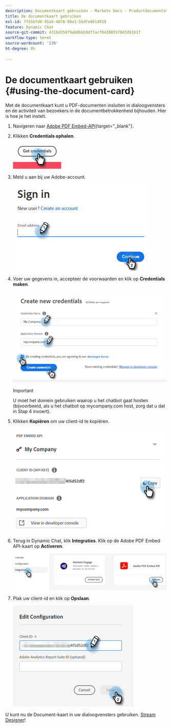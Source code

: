 ```yaml
---
description: Documentkaart gebruiken - Marketo Docs - Productdocumentatie
title: De documentkaart gebruiken
exl-id: 7fd1bfd0-95a9-4878-90a1-5bdfe8014919
feature: Dynamic Chat
source-git-commit: 431bd258f9a68bbb9df7acf043085578d3d91b1f
workflow-type: tm+mt
source-wordcount: '139'
ht-degree: 0%

---
```


# De documentkaart gebruiken {#using-the-document-card}

Met de documentkaart kunt u PDF-documenten insluiten in dialoogvensters en de activiteit van bezoekers in de documentbetrokkenheid bijhouden. Hier is hoe je het instelt.

1. Navigeren naar [Adobe PDF Embed-API](https://udp.adobe.io/document-services/apis/pdf-embed/){target="_blank"}.

1. Klikken **Credentials ophalen**.

   ![](assets/using-the-document-card-1.png)

1. Meld u aan bij uw Adobe-account.

   ![](assets/using-the-document-card-2.png)

1. Voer uw gegevens in, accepteer de voorwaarden en klik op **Credentials maken**.

   ![](assets/using-the-document-card-3.png)

   >[!IMPORTANT]
   >
   >U moet het domein gebruiken waarop u het chatbot gaat hosten (bijvoorbeeld, als u het chatbot op mycompany.com host, zorg dat u dat in Stap 4 invoert).

1. Klikken **Kopiëren** om uw client-id te kopiëren.

   ![](assets/using-the-document-card-4.png)

1. Terug in Dynamic Chat, klik **Integraties**. Klik op de Adobe PDF Embed API-kaart op **Activeren**.

   ![](assets/using-the-document-card-5.png)

1. Plak uw client-id en klik op **Opslaan**.

   ![](assets/using-the-document-card-6.png)

U kunt nu de Document-kaart in uw dialoogvensters gebruiken. [Stream Designer](/help/marketo/product-docs/demand-generation/dynamic-chat/dialogues/stream-designer.md)!
